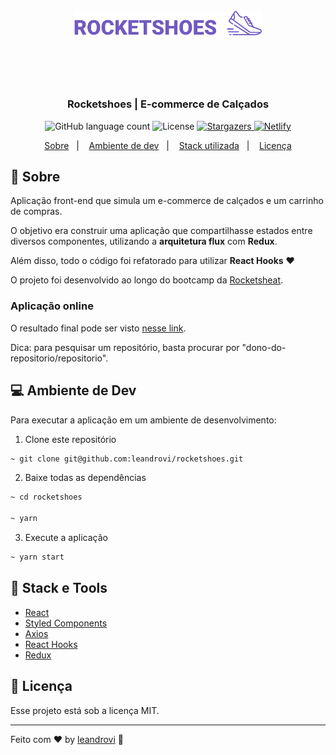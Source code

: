 <h1 align="center">
    <img alt="Rocketshoes" src="./.github/assets/logo.svg" width="300px" style="margin: 50px 0 70px" />
</h1>

<h3 align="center">
  Rocketshoes | E-commerce de Calçados
</h3>

<p align="center">
  <img alt="GitHub language count" src="https://img.shields.io/github/languages/count/leandrovi/rocketshoes?color=%237159c1">

  <img alt="License" src="https://img.shields.io/badge/license-MIT-%237159c1">

  <a href="https://github.com/leandrovi/rocketshoes/stargazers" target="_blank">
    <img alt="Stargazers" src="https://img.shields.io/github/stars/leandrovi/rocketshoes?style=social">
  </a>

  <a href="https://app.netlify.com/sites/leandrovi-rocketshoes/deploys" target="_blank">
    <img alt="Netlify" src="https://api.netlify.com/api/v1/badges/1059a4c7-7eda-41ef-bc79-e25d30c3051e/deploy-status">
  </a>
</p>

<p align="center">
  <a href="#rocket-sobre">Sobre</a>&nbsp;&nbsp;&nbsp;|&nbsp;&nbsp;&nbsp;
  <a href="#computer-ambiente-de-dev">Ambiente de dev</a>&nbsp;&nbsp;&nbsp;|&nbsp;&nbsp;&nbsp;
  <a href="#wrench-stack-e-tools">Stack utilizada</a>&nbsp;&nbsp;&nbsp;|&nbsp;&nbsp;&nbsp;
  <a href="#memo-licença">Licença</a>
</p>

## :rocket: Sobre

Aplicação front-end que simula um e-commerce de calçados e um carrinho de compras.

O objetivo era construir uma aplicação que compartilhasse estados entre diversos componentes, utilizando a **arquitetura flux** com **Redux**.

Além disso, todo o código foi refatorado para utilizar **React Hooks** :heart:

O projeto foi desenvolvido ao longo do bootcamp da [Rocketsheat](https://github.com/Rocketseat).

### Aplicação online

O resultado final pode ser visto [nesse link](https://leandrovi-rocketshoes.netlify.com).

Dica: para pesquisar um repositório, basta procurar por "dono-do-repositorio/repositorio".

## :computer: Ambiente de Dev

Para executar a aplicação em um ambiente de desenvolvimento:

1. Clone este repositório

```bash
~ git clone git@github.com:leandrovi/rocketshoes.git
```

2. Baixe todas as dependências

```bash
~ cd rocketshoes

~ yarn
```

3. Execute a aplicação

```bash
~ yarn start
```

## :wrench: Stack e Tools

- [React](https://reactjs.org/)
- [Styled Components](https://nextjs.org/learn/basics/styling-components)
- [Axios](https://github.com/axios/axios)
- [React Hooks](https://reactjs.org/docs/hooks-intro.html)
- [Redux](https://github.com/reduxjs/react-redux)

## :memo: Licença

Esse projeto está sob a licença MIT.

---

Feito com ♥ by [leandrovi](https://github.com/leandrovi) :wave:
